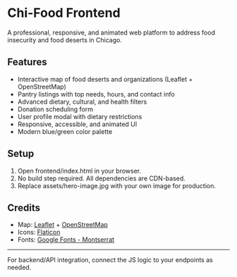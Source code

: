 # Chi-Food Frontend

A professional, responsive, and animated web platform to address food insecurity and food deserts in Chicago.

## Features
- Interactive map of food deserts and organizations (Leaflet + OpenStreetMap)
- Pantry listings with top needs, hours, and contact info
- Advanced dietary, cultural, and health filters
- Donation scheduling form
- User profile modal with dietary restrictions
- Responsive, accessible, and animated UI
- Modern blue/green color palette

## Setup
1. Open frontend/index.html in your browser.
2. No build step required. All dependencies are CDN-based.
3. Replace assets/hero-image.jpg with your own image for production.

## Credits
- Map: [Leaflet](https://leafletjs.com/) + [OpenStreetMap](https://www.openstreetmap.org/)
- Icons: [Flaticon](https://www.flaticon.com/)
- Fonts: [Google Fonts - Montserrat](https://fonts.google.com/specimen/Montserrat)

---

For backend/API integration, connect the JS logic to your endpoints as needed.
